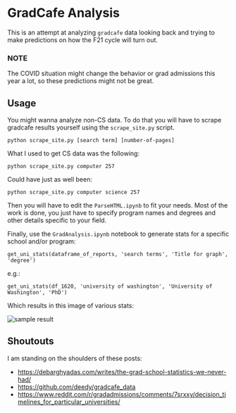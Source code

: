 # GradCafe Analysis

This is an attempt at analyzing `gradcafe` data looking back and trying to make predictions on how the F21 cycle will turn out.

### NOTE

The COVID situation might change the behavior or grad admissions this year a lot, so these predictions might not be great.

## Usage

You might wanna analyze non-CS data. To do that you will have to scrape gradcafe results yourself using the `scrape_site.py` script.

`python scrape_site.py [search term] [number-of-pages]`

What I used to get CS data was the following:

`python scrape_site.py computer 257`

Could have just as well been:

`python scrape_site.py computer science 257`

Then you will have to edit the `ParseHTML.ipynb` to fit your needs. Most of the work is done, you just have to specify program names and degrees and other details specific to your field.

Finally, use the `GradAnalysis.ipynb` notebook to generate stats for a specific school and/or program:

`get_uni_stats(dataframe_of_reports, 'search terms', 'Title for graph', 'degree')`

e.g.: 

`get_uni_stats(df_1620, 'university of washington', 'University of Washington', 'PhD')`

Which results in this image of various stats:

![sample result](app/UC\%20Berkeley.png)

## Shoutouts

I am standing on the shoulders of these posts:

* https://debarghyadas.com/writes/the-grad-school-statistics-we-never-had/
* https://github.com/deedy/gradcafe_data
* https://www.reddit.com/r/gradadmissions/comments/7srxxy/decision_timelines_for_particular_universities/

